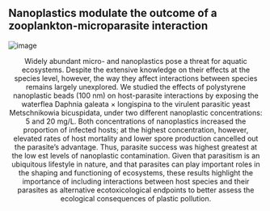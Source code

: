 ## Nanoplastics modulate the outcome of a zooplankton-microparasite interaction
![image](https://user-images.githubusercontent.com/90909747/196917809-f78c1c77-ef74-4e09-808e-b95567409702.png)


<center>Widely abundant micro- and nanoplastics pose a threat for aquatic ecosystems. Despite the extensive knowledge on their effects at the species level, however, the way they affect interactions between species remains largely unexplored. We studied the effects of polystyrene nanoplastic beads (100 nm) on host-parasite interactions by exposing the waterflea Daphnia galeata × longispina to the virulent parasitic yeast Metschnikowia bicuspidata, under two different nanoplastic concentrations: 5 and 20 mg/L. Both concentrations of nanoplastics increased the proportion of infected hosts; at the highest concentration, however, elevated rates of host mortality and lower spore production cancelled out the parasite’s advantage. Thus, parasite success was highest greatest at the low est levels of nanoplastic contamination. Given that parasitism is an ubiquitous lifestyle in nature, and that parasites can play important roles in the shaping and functioning of ecosystems, these results highlight the importance of including interactions between host species and their parasites as alternative ecotoxicological endpoints to better assess the ecological consequences of plastic pollution. <center/>
